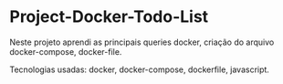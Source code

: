 # Project-Docker-Todo-List

Neste projeto aprendi as principais queries docker, criação do arquivo docker-compose, docker-file.

Tecnologias usadas: docker, docker-compose, dockerfile, javascript.
